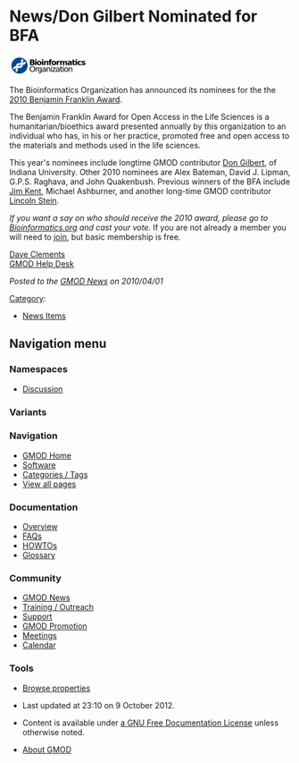 



<span id="top"></span>




# <span dir="auto">News/Don Gilbert Nominated for BFA</span>











<a href="http://www.bioinformatics.org/franklin/" rel="nofollow"
title="Don Gilbert Nominated for Benjamin Franklin Award"><img
src="https://raw.githubusercontent.com/GMOD/gmod.github.io/main/mediawiki/images/thumb/6/62/BioinformaticsOrganization.png/140px-BioinformaticsOrganization.png"
srcset="https://raw.githubusercontent.com/GMOD/gmod.github.io/main/mediawiki/images/thumb/6/62/BioinformaticsOrganization.png/210px-BioinformaticsOrganization.png 1.5x, https://raw.githubusercontent.com/GMOD/gmod.github.io/main/mediawiki/images/6/62/BioinformaticsOrganization.png 2x"
width="140" height="36"
alt="Don Gilbert Nominated for Benjamin Franklin Award" /></a>



The Bioinformatics Organization has announced its nominees for the the
<a href="http://www.bioinformatics.org/forums/forum.php?forum_id=7956"
class="external text" rel="nofollow">2010 Benjamin Franklin Award</a>.



The Benjamin Franklin Award for Open Access in the Life Sciences is a
humanitarian/bioethics award presented annually by this organization to
an individual who has, in his or her practice, promoted free and open
access to the materials and methods used in the life sciences.



This year's nominees include longtime GMOD contributor [Don
Gilbert](../User%3ADongilbert "User%3ADongilbert"), of Indiana University.
Other 2010 nominees are Alex Bateman, David J. Lipman, G.P.S. Raghava,
and John Quakenbush. Previous winners of the BFA include
<a href="http://www.bioinformatics.org/franklin/2003/"
class="external text" rel="nofollow">Jim Kent</a>, Michael Ashburner,
and another long-time GMOD contributor
<a href="http://www.bioinformatics.org/franklin/2004/"
class="external text" rel="nofollow">Lincoln Stein</a>.

*If you want a say on who should receive the 2010 award, please go to
<a href="http://www.bioinformatics.org/forums/forum.php?forum_id=7956"
class="external text" rel="nofollow">Bioinformatics.org</a> and cast
your vote.* If you are not already a member you will need to
<a href="http://www.bioinformatics.org/account/register.php"
class="external text" rel="nofollow">join</a>, but basic membership is
free.

[Dave Clements](../User%3AClements "User%3AClements")  
[GMOD Help Desk](../GMOD_Help_Desk "GMOD Help Desk")

  



*Posted to the [GMOD News](../GMOD_News "GMOD News") on 2010/04/01*






[Category](../Special%3ACategories "Special%3ACategories"):

- [News Items](../Category%3ANews_Items "Category%3ANews Items")






## Navigation menu



### Namespaces


- <span id="ca-talk"><a
  href="http://gmod.org/mediawiki/index.php?title=Talk:News/Don_Gilbert_Nominated_for_BFA&amp;action=edit&amp;redlink=1"
  accesskey="t"
  title="Discussion about the content page [t]">Discussion</a></span>


### 

### Variants[](#)








<a href="../Main_Page"
style="background-image: url(../../images/GMOD-cogs.png);"
title="Visit the main page"></a>


### Navigation



- <span id="n-GMOD-Home">[GMOD Home](../Main_Page)</span>
- <span id="n-Software">[Software](../GMOD_Components)</span>
- <span id="n-Categories-.2F-Tags">[Categories /
  Tags](../Categories)</span>
- <span id="n-View-all-pages">[View all
  pages](../Special:AllPages)</span>




### Documentation



- <span id="n-Overview">[Overview](../Overview)</span>
- <span id="n-FAQs">[FAQs](../Category%3AFAQ)</span>
- <span id="n-HOWTOs">[HOWTOs](../Category%3AHOWTO)</span>
- <span id="n-Glossary">[Glossary](../Glossary)</span>




### Community



- <span id="n-GMOD-News">[GMOD News](../GMOD_News)</span>
- <span id="n-Training-.2F-Outreach">[Training /
  Outreach](../Training_and_Outreach)</span>
- <span id="n-Support">[Support](../Support)</span>
- <span id="n-GMOD-Promotion">[GMOD Promotion](../GMOD_Promotion)</span>
- <span id="n-Meetings">[Meetings](../Meetings)</span>
- <span id="n-Calendar">[Calendar](../Calendar)</span>




### Tools

- <span id="t-smwbrowselink"><a href="../Special%3ABrowse/News-2FDon_Gilbert_Nominated_for_BFA"
  rel="smw-browse">Browse properties</a></span>



- <span id="footer-info-lastmod">Last updated at 23:10 on 9 October
  2012.</span>
<!-- - <span id="footer-info-viewcount">7,207 page views.</span> -->
- <span id="footer-info-copyright">Content is available under
  <a href="http://www.gnu.org/licenses/fdl-1.3.html" class="external"
  rel="nofollow">a GNU Free Documentation License</a> unless otherwise
  noted.</span>

<!-- -->

- <span id="footer-places-about">[About
  GMOD](../GMOD%3AAbout "GMOD%3AAbout")</span>

<!-- -->




